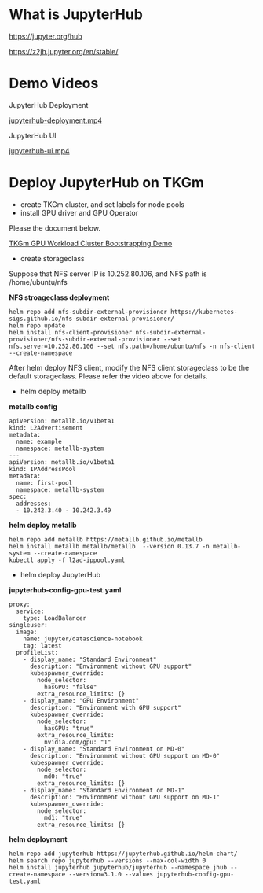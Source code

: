 # What is JupyterHub

https://jupyter.org/hub

https://z2jh.jupyter.org/en/stable/

# Demo Videos

JupyterHub Deployment

[jupyterhub-deployment.mp4](https://onevmw.sharepoint.com/:v:/t/TelcoAIPlatform/EScoS8sqo7VBj4B72_ivtskBM9tKzL9D7HqTLzkjs9pLKg?e=IHn1m3)

JupyterHub UI

[jupyterhub-ui.mp4](https://onevmw.sharepoint.com/:v:/t/TelcoAIPlatform/ETf_StEdoQVKsjkqD4VUQLoBhyxK5VqqjpM2DFna7FK-Bw?e=PAQJn7)

# Deploy JupyterHub on TKGm

- create TKGm cluster, and set labels for node pools
- install GPU driver and GPU Operator

Please the document below.

[TKGm GPU Workload Cluster Bootstrapping Demo](https://confluence.eng.vmware.com/display/HTP/TKGm+GPU+Workload+Cluster+Bootstrapping+Demo)

- create storageclass

Suppose that NFS server IP is 10.252.80.106, and NFS path is /home/ubuntu/nfs

**NFS stroageclass deployment**

```shell
helm repo add nfs-subdir-external-provisioner https://kubernetes-sigs.github.io/nfs-subdir-external-provisioner/
helm repo update
helm install nfs-client-provisioner nfs-subdir-external-provisioner/nfs-subdir-external-provisioner --set nfs.server=10.252.80.106 --set nfs.path=/home/ubuntu/nfs -n nfs-client --create-namespace
```

After helm deploy NFS client, modify the NFS client storageclass to be the default storageclass. Please refer the video above for details.

- helm deploy metallb

**metallb config**

```shell
apiVersion: metallb.io/v1beta1
kind: L2Advertisement
metadata:
  name: example
  namespace: metallb-system
---
apiVersion: metallb.io/v1beta1
kind: IPAddressPool
metadata:
  name: first-pool
  namespace: metallb-system
spec:
  addresses:
  - 10.242.3.40 - 10.242.3.49
```



**helm deploy metallb**

```shell
helm repo add metallb https://metallb.github.io/metallb
helm install metallb metallb/metallb  --version 0.13.7 -n metallb-system --create-namespace
kubectl apply -f l2ad-ippool.yaml
```



- helm deploy JupyterHub



**jupyterhub-config-gpu-test.yaml**

```shell
proxy:
  service:
    type: LoadBalancer
singleuser:
  image:
    name: jupyter/datascience-notebook
    tag: latest
  profileList:
    - display_name: "Standard Environment"
      description: "Environment without GPU support"
      kubespawner_override:
        node_selector:
          hasGPU: "false"
        extra_resource_limits: {}
    - display_name: "GPU Environment"
      description: "Environment with GPU support"
      kubespawner_override:
        node_selector:
          hasGPU: "true"
        extra_resource_limits:
          nvidia.com/gpu: "1"
    - display_name: "Standard Environment on MD-0"
      description: "Environment without GPU support on MD-0"
      kubespawner_override:
        node_selector:
          md0: "true"
        extra_resource_limits: {}
    - display_name: "Standard Environment on MD-1"
      description: "Environment without GPU support on MD-1"
      kubespawner_override:
        node_selector:
          md1: "true"
        extra_resource_limits: {}
```



**helm deployment**

```shell
helm repo add jupyterhub https://jupyterhub.github.io/helm-chart/
helm search repo jupyterhub --versions --max-col-width 0
helm install jupyterhub jupyterhub/jupyterhub --namespace jhub --create-namespace --version=3.1.0 --values jupyterhub-config-gpu-test.yaml
```
